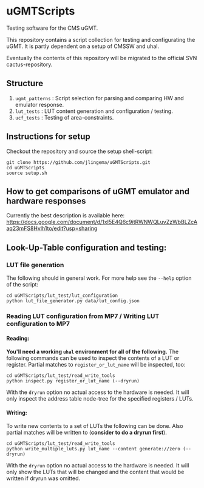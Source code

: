 uGMTScripts
===========
Testing software for the CMS uGMT.

This repository contains a script collection for testing and configurating the uGMT. It is partly dependent on a setup of CMSSW and uhal.

Eventually the contents of this repository will be migrated to the official SVN cactus-repository.

## Structure
1. `ugmt_patterns` : Script selection for parsing and comparing HW and emulator response.
2. `lut_tests` : LUT content generation and configuration / testing.
3. `ucf_tests` : Testing of area-constraints.

## Instructions for setup
Checkout the repository and source the setup shell-script:
```
git clone https://github.com/jlingema/uGMTScripts.git
cd uGMTScripts
source setup.sh
```

## How to get comparisons of uGMT emulator and hardware responses
Currently the best description is available here:
https://docs.google.com/document/d/1xI5E4Q6c9itRWNWQLuvZzWbBLZcAaq23mFS8Hvlh1to/edit?usp=sharing

## Look-Up-Table configuration and testing:
### LUT file generation
The following should in general work. For more help see the `--help` option of the script:
```
cd uGMTScripts/lut_test/lut_configuration
python lut_file_generator.py data/lut_config.json
```

### Reading LUT configuration from MP7 / Writing LUT configuration to MP7
#### Reading:
**You'll need a working `uhal` environment for all of the following.**
The following commands can be used to inspect the contents of a LUT or register. Partial matches to `register_or_lut_name` will be inspected, too:
```
cd uGMTScripts/lut_test/read_write_tools
python inspect.py register_or_lut_name (--dryrun)
```
With the `dryrun` option no actual access to the hardware is needed. It will only inspect the address table node-tree for the specified registers / LUTs.

#### Writing:
To write new contents to a set of LUTs the following can be done. Also partial matches will be written to (**consider to do a dryrun first**). 
```
cd uGMTScripts/lut_test/read_write_tools
python write_multiple_luts.py lut_name --content generate://zero (--dryrun)
```
With the `dryrun` option no actual access to the hardware is needed. It will only show the LUTs that will be changed and the content that would be written if dryrun was omitted.
